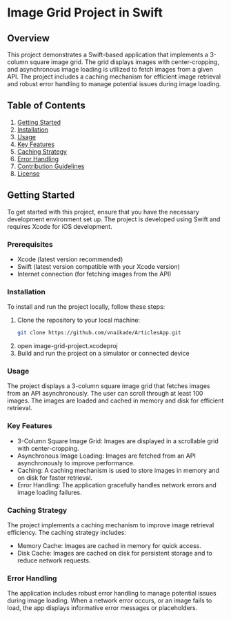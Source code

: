 # Image Grid Project in Swift

## Overview
This project demonstrates a Swift-based application that implements a 3-column square image grid. The grid displays images with center-cropping, and asynchronous image loading is utilized to fetch images from a given API. The project includes a caching mechanism for efficient image retrieval and robust error handling to manage potential issues during image loading.

## Table of Contents
1. [Getting Started](#getting-started)
2. [Installation](#installation)
3. [Usage](#usage)
4. [Key Features](#key-features)
5. [Caching Strategy](#caching-strategy)
6. [Error Handling](#error-handling)
7. [Contribution Guidelines](#contribution-guidelines)
8. [License](#license)

## Getting Started
To get started with this project, ensure that you have the necessary development environment set up. The project is developed using Swift and requires Xcode for iOS development.

### Prerequisites
- Xcode (latest version recommended)
- Swift (latest version compatible with your Xcode version)
- Internet connection (for fetching images from the API)

### Installation
To install and run the project locally, follow these steps:

1. Clone the repository to your local machine:
   ```bash
   git clone https://github.com/vnaikade/ArticlesApp.git

2. open image-grid-project.xcodeproj
3. Build and run the project on a simulator or connected device

### Usage
The project displays a 3-column square image grid that fetches images from an API asynchronously. The user can scroll through at least 100 images. The images are loaded and cached in memory and disk for efficient retrieval.

### Key Features
- 3-Column Square Image Grid: Images are displayed in a scrollable grid with center-cropping.
- Asynchronous Image Loading: Images are fetched from an API asynchronously to improve performance.
- Caching: A caching mechanism is used to store images in memory and on disk for faster retrieval.
- Error Handling: The application gracefully handles network errors and image loading failures.

### Caching Strategy
The project implements a caching mechanism to improve image retrieval efficiency. The caching strategy includes:
- Memory Cache: Images are cached in memory for quick access.
- Disk Cache: Images are cached on disk for persistent storage and to reduce network requests.

### Error Handling
The application includes robust error handling to manage potential issues during image loading. When a network error occurs, or an image fails to load, the app displays informative error messages or placeholders.
